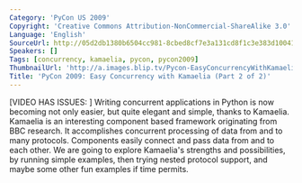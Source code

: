 ```yaml
---
Category: 'PyCon US 2009'
Copyright: 'Creative Commons Attribution-NonCommercial-ShareAlike 3.0'
Language: 'English'
SourceUrl: http://05d2db1380b6504cc981-8cbed8cf7e3a131cd8f1c3e383d10041.r93.cf2.rackcdn.com/pycon-us-2009/160_pycon-2009-easy-concurrency-with-kamaelia-part-2-of-2.mp4
Speakers: []
Tags: [concurrency, kamaelia, pycon, pycon2009]
ThumbnailUrl: 'http://a.images.blip.tv/Pycon-EasyConcurrencyWithKamaeliaPart002761-912.jpg'
Title: 'PyCon 2009: Easy Concurrency with Kamaelia (Part 2 of 2)'
---
```

  
[VIDEO HAS ISSUES: ] Writing concurrent applications in Python is now becoming
not only easier, but quite elegant and simple, thanks to Kamaelia. Kamaelia is
an interesting component based framework originating from BBC research. It
accomplishes concurrent processing of data from and to many protocols.
Components easily connect and pass data from and to each other. We are going
to explore Kamaelia's strengths and possibilities, by running simple examples,
then trying nested protocol support, and maybe some other fun examples if time
permits.

